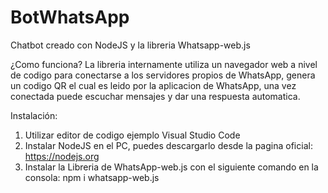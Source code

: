 # BotWhatsApp

Chatbot creado con NodeJS y la libreria Whatsapp-web.js

¿Como funciona?
La libreria internamente utiliza un navegador web a nivel de codigo para conectarse a los servidores propios de WhatsApp, genera un codigo QR el cual es leido por la aplicacion de WhatsApp, una vez conectada puede escuchar mensajes y dar una respuesta automatica.

Instalación:
1. Utilizar editor de codigo ejemplo Visual Studio Code
2. Instalar NodeJS en el PC, puedes descargarlo desde la pagina oficial: https://nodejs.org
3. Instalar la Libreria de WhatsApp-web.js con el siguiente comando en la consola: npm i whatsapp-web.js

